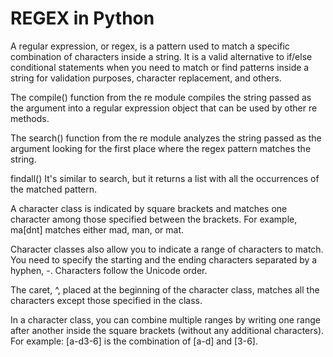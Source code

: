 # REGEX in Python

A regular expression, or regex, is a pattern used to match a specific combination of characters inside a string. It is 
a valid alternative to if/else conditional statements when you need to match or find patterns inside a string for 
validation purposes, character replacement, and others.

The compile() function from the re module compiles the string passed as the argument into a regular expression 
object that can be used by other re methods.

The search() function from the re module analyzes the string passed as the argument looking for the first place where 
the regex pattern matches the string.

findall()
It's similar to search, but it returns a list with all the occurrences of the matched pattern.

A character class is indicated by square brackets and matches one character among those specified between the brackets. 
For example, ma[dnt] matches either mad, man, or mat.

Character classes also allow you to indicate a range of characters to match. You need to specify the starting and the 
ending characters separated by a hyphen, -. Characters follow the Unicode order.

The caret, ^, placed at the beginning of the character class, matches all the characters except those specified in 
the class.

In a character class, you can combine multiple ranges by writing one range after another inside the square brackets 
(without any additional characters). For example: [a-d3-6] is the combination of [a-d] and [3-6].